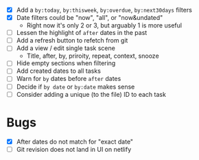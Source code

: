 * [x] Add a `by:today`, `by:thisweek`, `by:overdue`, `by:next30days` filters
* [x] Date filters could be "now", "all", or "now&undated"
  - Right now it's only 2 or 3, but arguably 1 is more useful
* [ ] Lessen the highlight of `after` dates in the past
* [ ] Add a refresh button to refetch from git
* [ ] Add a view / edit single task scene
  - Title, after, by, priroity, repeat, context, snooze
* [ ] Hide empty sections when filtering
* [ ] Add created dates to all tasks
* [ ] Warn for `by` dates before `after` dates
* [ ] Decide if `by date` or `by:date` makes sense
* [ ] Consider adding a unique (to the file) ID to each task

# Bugs

* [x] After dates do not match for "exact date"
* [ ] Git revision does not land in UI on netlify
